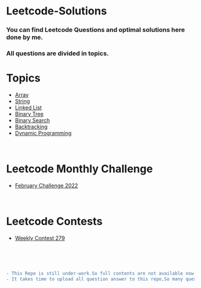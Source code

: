 # Leetcode-Solutions

<h3>You can find Leetcode Questions and optimal solutions here done by me.</h2>
<h3> All questions are divided in topics. </h3>

<h1>Topics</h1>

- [Array](Topics/array.md)
- [String](Topics/string.md)
- [Linked List](Topics/ll.md)
- [Binary Tree](Topics/binaryTree.md)
- [Binary Search](Topics/binarySearch.md)
- [Backtracking](Topics/backtracking.md)
- [Dynamic Programming](Topics/dp.md)

<br>

<h1>Leetcode Monthly Challenge</h1>

- [February Challenge 2022](Challenges/feb22.md)

<br>

<h1>Leetcode Contests</h1>

- [Weekly Contest 279](Contest/weekly279.md)

<br><br><br>

```diff
- This Repo is still under-work.So full contents are not available now
- It takes time to upload all question answer to this repo,So many questions are on the way
```
